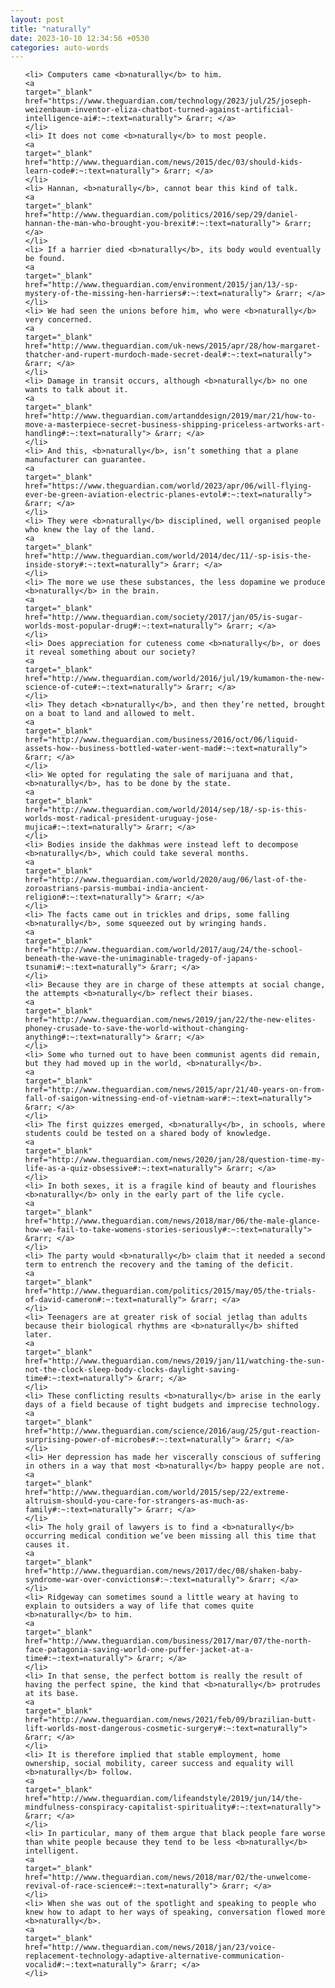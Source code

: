 ```yaml
---
layout: post
title: "naturally"
date: 2023-10-10 12:34:56 +0530
categories: auto-words
---
```

<ol>

    <li> Computers came <b>naturally</b> to him.
    <a 
    target="_blank" 
    href="https://www.theguardian.com/technology/2023/jul/25/joseph-weizenbaum-inventor-eliza-chatbot-turned-against-artificial-intelligence-ai#:~:text=naturally"> &rarr; </a>
    </li>
    <li> It does not come <b>naturally</b> to most people.
    <a 
    target="_blank" 
    href="http://www.theguardian.com/news/2015/dec/03/should-kids-learn-code#:~:text=naturally"> &rarr; </a>
    </li>
    <li> Hannan, <b>naturally</b>, cannot bear this kind of talk.
    <a 
    target="_blank" 
    href="http://www.theguardian.com/politics/2016/sep/29/daniel-hannan-the-man-who-brought-you-brexit#:~:text=naturally"> &rarr; </a>
    </li>
    <li> If a harrier died <b>naturally</b>, its body would eventually be found.
    <a 
    target="_blank" 
    href="http://www.theguardian.com/environment/2015/jan/13/-sp-mystery-of-the-missing-hen-harriers#:~:text=naturally"> &rarr; </a>
    </li>
    <li> We had seen the unions before him, who were <b>naturally</b> very concerned.
    <a 
    target="_blank" 
    href="http://www.theguardian.com/uk-news/2015/apr/28/how-margaret-thatcher-and-rupert-murdoch-made-secret-deal#:~:text=naturally"> &rarr; </a>
    </li>
    <li> Damage in transit occurs, although <b>naturally</b> no one wants to talk about it.
    <a 
    target="_blank" 
    href="http://www.theguardian.com/artanddesign/2019/mar/21/how-to-move-a-masterpiece-secret-business-shipping-priceless-artworks-art-handling#:~:text=naturally"> &rarr; </a>
    </li>
    <li> And this, <b>naturally</b>, isn’t something that a plane manufacturer can guarantee.
    <a 
    target="_blank" 
    href="https://www.theguardian.com/world/2023/apr/06/will-flying-ever-be-green-aviation-electric-planes-evtol#:~:text=naturally"> &rarr; </a>
    </li>
    <li> They were <b>naturally</b> disciplined, well organised people who knew the lay of the land.
    <a 
    target="_blank" 
    href="http://www.theguardian.com/world/2014/dec/11/-sp-isis-the-inside-story#:~:text=naturally"> &rarr; </a>
    </li>
    <li> The more we use these substances, the less dopamine we produce <b>naturally</b> in the brain.
    <a 
    target="_blank" 
    href="http://www.theguardian.com/society/2017/jan/05/is-sugar-worlds-most-popular-drug#:~:text=naturally"> &rarr; </a>
    </li>
    <li> Does appreciation for cuteness come <b>naturally</b>, or does it reveal something about our society?
    <a 
    target="_blank" 
    href="http://www.theguardian.com/world/2016/jul/19/kumamon-the-new-science-of-cute#:~:text=naturally"> &rarr; </a>
    </li>
    <li> They detach <b>naturally</b>, and then they’re netted, brought on a boat to land and allowed to melt.
    <a 
    target="_blank" 
    href="http://www.theguardian.com/business/2016/oct/06/liquid-assets-how--business-bottled-water-went-mad#:~:text=naturally"> &rarr; </a>
    </li>
    <li> We opted for regulating the sale of marijuana and that, <b>naturally</b>, has to be done by the state.
    <a 
    target="_blank" 
    href="http://www.theguardian.com/world/2014/sep/18/-sp-is-this-worlds-most-radical-president-uruguay-jose-mujica#:~:text=naturally"> &rarr; </a>
    </li>
    <li> Bodies inside the dakhmas were instead left to decompose <b>naturally</b>, which could take several months.
    <a 
    target="_blank" 
    href="http://www.theguardian.com/world/2020/aug/06/last-of-the-zoroastrians-parsis-mumbai-india-ancient-religion#:~:text=naturally"> &rarr; </a>
    </li>
    <li> The facts came out in trickles and drips, some falling <b>naturally</b>, some squeezed out by wringing hands.
    <a 
    target="_blank" 
    href="http://www.theguardian.com/world/2017/aug/24/the-school-beneath-the-wave-the-unimaginable-tragedy-of-japans-tsunami#:~:text=naturally"> &rarr; </a>
    </li>
    <li> Because they are in charge of these attempts at social change, the attempts <b>naturally</b> reflect their biases.
    <a 
    target="_blank" 
    href="http://www.theguardian.com/news/2019/jan/22/the-new-elites-phoney-crusade-to-save-the-world-without-changing-anything#:~:text=naturally"> &rarr; </a>
    </li>
    <li> Some who turned out to have been communist agents did remain, but they had moved up in the world, <b>naturally</b>.
    <a 
    target="_blank" 
    href="http://www.theguardian.com/news/2015/apr/21/40-years-on-from-fall-of-saigon-witnessing-end-of-vietnam-war#:~:text=naturally"> &rarr; </a>
    </li>
    <li> The first quizzes emerged, <b>naturally</b>, in schools, where students could be tested on a shared body of knowledge.
    <a 
    target="_blank" 
    href="http://www.theguardian.com/news/2020/jan/28/question-time-my-life-as-a-quiz-obsessive#:~:text=naturally"> &rarr; </a>
    </li>
    <li> In both sexes, it is a fragile kind of beauty and flourishes <b>naturally</b> only in the early part of the life cycle.
    <a 
    target="_blank" 
    href="http://www.theguardian.com/news/2018/mar/06/the-male-glance-how-we-fail-to-take-womens-stories-seriously#:~:text=naturally"> &rarr; </a>
    </li>
    <li> The party would <b>naturally</b> claim that it needed a second term to entrench the recovery and the taming of the deficit.
    <a 
    target="_blank" 
    href="http://www.theguardian.com/politics/2015/may/05/the-trials-of-david-cameron#:~:text=naturally"> &rarr; </a>
    </li>
    <li> Teenagers are at greater risk of social jetlag than adults because their biological rhythms are <b>naturally</b> shifted later.
    <a 
    target="_blank" 
    href="http://www.theguardian.com/news/2019/jan/11/watching-the-sun-not-the-clock-sleep-body-clocks-daylight-saving-time#:~:text=naturally"> &rarr; </a>
    </li>
    <li> These conflicting results <b>naturally</b> arise in the early days of a field because of tight budgets and imprecise technology.
    <a 
    target="_blank" 
    href="http://www.theguardian.com/science/2016/aug/25/gut-reaction-surprising-power-of-microbes#:~:text=naturally"> &rarr; </a>
    </li>
    <li> Her depression has made her viscerally conscious of suffering in others in a way that most <b>naturally</b> happy people are not.
    <a 
    target="_blank" 
    href="http://www.theguardian.com/world/2015/sep/22/extreme-altruism-should-you-care-for-strangers-as-much-as-family#:~:text=naturally"> &rarr; </a>
    </li>
    <li> The holy grail of lawyers is to find a <b>naturally</b> occurring medical condition we’ve been missing all this time that causes it.
    <a 
    target="_blank" 
    href="http://www.theguardian.com/news/2017/dec/08/shaken-baby-syndrome-war-over-convictions#:~:text=naturally"> &rarr; </a>
    </li>
    <li> Ridgeway can sometimes sound a little weary at having to explain to outsiders a way of life that comes quite <b>naturally</b> to him.
    <a 
    target="_blank" 
    href="http://www.theguardian.com/business/2017/mar/07/the-north-face-patagonia-saving-world-one-puffer-jacket-at-a-time#:~:text=naturally"> &rarr; </a>
    </li>
    <li> In that sense, the perfect bottom is really the result of having the perfect spine, the kind that <b>naturally</b> protrudes at its base.
    <a 
    target="_blank" 
    href="http://www.theguardian.com/news/2021/feb/09/brazilian-butt-lift-worlds-most-dangerous-cosmetic-surgery#:~:text=naturally"> &rarr; </a>
    </li>
    <li> It is therefore implied that stable employment, home ownership, social mobility, career success and equality will <b>naturally</b> follow.
    <a 
    target="_blank" 
    href="http://www.theguardian.com/lifeandstyle/2019/jun/14/the-mindfulness-conspiracy-capitalist-spirituality#:~:text=naturally"> &rarr; </a>
    </li>
    <li> In particular, many of them argue that black people fare worse than white people because they tend to be less <b>naturally</b> intelligent.
    <a 
    target="_blank" 
    href="http://www.theguardian.com/news/2018/mar/02/the-unwelcome-revival-of-race-science#:~:text=naturally"> &rarr; </a>
    </li>
    <li> When she was out of the spotlight and speaking to people who knew how to adapt to her ways of speaking, conversation flowed more <b>naturally</b>.
    <a 
    target="_blank" 
    href="http://www.theguardian.com/news/2018/jan/23/voice-replacement-technology-adaptive-alternative-communication-vocalid#:~:text=naturally"> &rarr; </a>
    </li>